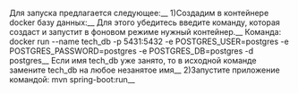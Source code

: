 Для запуска предлагается следующее:__
  1)Создадим в контейнере docker базу данных:__
    Для этого убедитесь введите команду, которая создаст и запустит в фоновом режиме нужный контейнер.__
    Команда: docker run --name tech_db -p 5431:5432 -e POSTGRES_USER=postgres -e POSTGRES_PASSWORD=postgres -e POSTGRES_DB=postgres -d postgres__
    Если имя tech_db уже занято, то в исходной команде замените tech_db на любое незанятое имя__
  2)Запустите приложение командой: mvn spring-boot:run__
